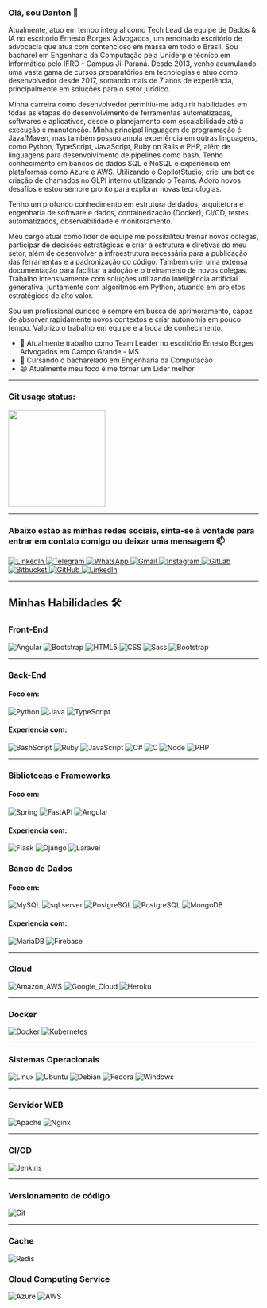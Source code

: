 ### Olá, sou Danton 👋

Atualmente, atuo em tempo integral como Tech Lead da equipe de Dados & IA no escritório Ernesto Borges Advogados, um renomado escritório de advocacia que atua com contencioso em massa em todo o Brasil. Sou bacharel em Engenharia da Computação pela Uniderp e técnico em Informática pelo IFRO - Campus Ji-Paraná. Desde 2013, venho acumulando uma vasta gama de cursos preparatórios em tecnologias e atuo como desenvolvedor desde 2017, somando mais de 7 anos de experiência, principalmente em soluções para o setor jurídico.

Minha carreira como desenvolvedor permitiu-me adquirir habilidades em todas as etapas do desenvolvimento de ferramentas automatizadas, softwares e aplicativos, desde o planejamento com escalabilidade até a execução e manutenção. Minha principal linguagem de programação é Java/Maven, mas também possuo ampla experiência em outras linguagens, como Python, TypeScript, JavaScript, Ruby on Rails e PHP, além de linguagens para desenvolvimento de pipelines como bash. Tenho conhecimento em bancos de dados SQL e NoSQL e experiência em plataformas como Azure e AWS. Utilizando o CopilotStudio, criei um bot de criação de chamados no GLPI interno utilizando o Teams. Adoro novos desafios e estou sempre pronto para explorar novas tecnologias.

Tenho um profundo conhecimento em estrutura de dados, arquitetura e engenharia de software e dados, containerização (Docker), CI/CD, testes automatizados, observabilidade e monitoramento.

Meu cargo atual como líder de equipe me possibilitou treinar novos colegas, participar de decisões estratégicas e criar a estrutura e diretivas do meu setor, além de desenvolver a infraestrutura necessária para a publicação das ferramentas e a padronização do código. Também criei uma extensa documentação para facilitar a adoção e o treinamento de novos colegas. Trabalho intensivamente com soluções utilizando inteligência artificial generativa, juntamente com algoritmos em Python, atuando em projetos estratégicos de alto valor.

Sou um profissional curioso e sempre em busca de aprimoramento, capaz de absorver rapidamente novos contextos e criar autonomia em pouco tempo. Valorizo o trabalho em equipe e a troca de conhecimento.

- 🔭 Atualmente trabalho como Team Leader no escritório Ernesto Borges Advogados em Campo Grande - MS
- 🌱 Cursando o bacharelado em Engenharia da Computação
- 😄 Atualmente meu foco é me tornar um Lider melhor

<hr>

### Git usage status:

<img height="195em" src="https://github-readme-stats.vercel.app/api/top-langs/?username=dantonissler&layout=compact&langs_count=6&theme=dracula"/>

<hr>

### Abaixo estão as minhas redes sociais, sinta-se à vontade para entrar em contato comigo ou deixar uma mensagem 📫

<a href="https://www.linkedin.com/in/danton-issler-rodrigues-8ba01a115/" target="_blank">
  <img alt="LinkedIn" src="https://img.shields.io/badge/linkedin-%230077B5.svg?style=for-the-badge&logo=linkedin&logoColor=white"/>
</a>
<a href="https://t.me/DantonIssler" target="_blank">
  <img alt="Telegram" src="https://img.shields.io/badge/Telegram-2CA5E0?style=for-the-badge&logo=telegram&logoColor=white"/>
</a>
<a href="https://api.whatsapp.com/send?phone=556792466935" target="_blank">
  <img alt="WhatsApp" src="https://img.shields.io/badge/WhatsApp-25D366?style=for-the-badge&logo=whatsapp&logoColor=white"/>
</a>
<a href="mailto:danton.issler18@gmail.com" target="_blank">
  <img alt="Gmail" src="https://img.shields.io/badge/Gmail-D14836?style=for-the-badge&logo=gmail&logoColor=white"/>
</a>
<a href="https://www.instagram.com/dantonisslerrod/" target="_blank">
  <img alt="Instagram" src="https://img.shields.io/badge/Instagram-%23E4405F.svg?style=for-the-badge&logo=Instagram&logoColor=white"/>
</a>
<a href="https://gitlab.com/danton.issler" target="_blank">
    <img alt="GitLab" src="https://img.shields.io/badge/GitLab-330F63?style=for-the-badge&logo=Gitlab&logoColor=white"/>
</a>
<a href="https://bitbucket.org/dantonissler" target="_blank">
    <img alt="Bitbucket" src="https://img.shields.io/badge/Bitbucket-330F63?style=for-the-badge&logo=bitbucket&logoColor=white"/>
</a>
<a href="https://github.com/dantonissler/dantonissler/blob/main/README.md">
    <img alt="GitHub" src="https://img.shields.io/badge/GitHub-100000?style=for-the-badge&logo=github&logoColor=white"/>
</a>
<a href="https://dev.to/dantonissler">
    <img alt="LinkedIn" src="https://img.shields.io/badge/dev.to-0A0A0A?style=for-the-badge&logo=dev.to&logoColor=white"/>
</a>
<hr>

## Minhas Habilidades 🛠

### Front-End

<p>
    <img alt="Angular" src="https://img.shields.io/badge/Angular-DD0031?style=for-the-badge&logo=angular&logoColor=white"/>
    <img alt="Bootstrap" src="https://img.shields.io/badge/Bootstrap-563D7C?style=for-the-badge&logo=bootstrap&logoColor=white"/>
    <img alt="HTML5" src="https://img.shields.io/badge/HTML5-E34F26?style=for-the-badge&logo=html5&logoColor=white"/>
    <img alt="CSS" src="https://img.shields.io/badge/CSS-239120?&style=for-the-badge&logo=css3&logoColor=white"/>
    <img alt="Sass" src="https://img.shields.io/badge/Sass-CC6699?style=for-the-badge&logo=sass&logoColor=white"/>
    <img alt="Bootstrap" src="https://img.shields.io/badge/Bootstrap-563D7C?style=for-the-badge&logo=bootstrap&logoColor=white"/>
</p>

<hr/>

### Back-End

#### Foco em:

<p>
    <img alt="Python" src="https://img.shields.io/badge/Python-14354C?style=for-the-badge&logo=python&logoColor=white"/>
    <img alt="Java" src="https://img.shields.io/badge/Java-ED8B00?style=for-the-badge&logo=java&logoColor=white"/>
    <img alt="TypeScript" src="https://img.shields.io/badge/TypeScript-007ACC?style=for-the-badge&logo=typescript&logoColor=white"/>
</p>

#### Experiencia com:

<p>
    <img alt="BashScript" src="https://img.shields.io/badge/bash%20script-0101?style=flat&logo=gnubash&logoColor=%23FFFFFF&labelColor=%23000000"/>
    <img alt="Ruby" src="https://img.shields.io/badge/Ruby-CC342D?style=for-the-badge&logo=ruby&logoColor=white"/>
    <img alt="JavaScript" src="https://img.shields.io/badge/JavaScript-323330?style=for-the-badge&logo=javascript&logoColor=F7DF1E"/>
    <img alt="C#" src="https://img.shields.io/badge/C%23-239120?style=for-the-badge&logo=c-sharp&logoColor=white"/>
    <img alt="C" src="https://img.shields.io/badge/C%23-239120?style=for-the-badge&logo=c-sharp&logoColor=white"/>
    <img alt="Node" src="https://img.shields.io/badge/Node.js-43853D?style=for-the-badge&logo=node.js&logoColor=white"/>
    <img alt="PHP" src="https://img.shields.io/badge/PHP-777BB4?style=for-the-badge&logo=php&logoColor=white"/>
</p>

<hr/>

### Bibliotecas e Frameworks

#### Foco em:

<p>
  	<img alt="Spring" src="https://img.shields.io/badge/Spring-6DB33F?style=for-the-badge&logo=spring&logoColor=white"/>
    <img alt="FastAPI" src="https://img.shields.io/badge/FastAPI-005571?style=for-the-badge&logo=fastapi"/>
    <img alt="Angular" src="https://img.shields.io/badge/Angular-DD0031?style=for-the-badge&logo=angular&logoColor=white"/>
</p>

#### Experiencia com:

<p>
  <img alt="Flask" src="https://img.shields.io/badge/flask-%23000.svg?style=for-the-badge&logo=flask&logoColor=white"/>
  <img alt="Django" src="https://img.shields.io/badge/django-%23092E20.svg?style=for-the-badge&logo=django&logoColor=white"/>
  <img alt="Laravel" src="https://img.shields.io/badge/Laravel-FF2D20?style=for-the-badge&logo=laravel&logoColor=white"/>
</p>

### Banco de Dados

#### Foco em:

<p>
    <img alt="MySQL" src="https://img.shields.io/badge/MySQL-00000F?style=for-the-badge&logo=mysql&logoColor=white"/>
    <img alt="sql server" src="https://img.shields.io/badge/Microsoft_SQL_Server-CC2927?style=for-the-badge&logo=microsoft-sql-server&logoColor=white"/>
    <img alt="PostgreSQL" src="https://img.shields.io/badge/PostgreSQL-316192?style=for-the-badge&logo=postgresql&logoColor=white"/>
    <img alt="PostgreSQL" src="https://img.shields.io/badge/PostgreSQL-316192?style=for-the-badge&logo=postgresql&logoColor=white"/>
    <img alt="MongoDB" src="https://img.shields.io/badge/MongoDB-%234ea94b.svg?style=for-the-badge&logo=mongodb&logoColor=white"/>
</p>

#### Experiencia com:

<p>
    <img alt="MariaDB" src="https://img.shields.io/badge/MariaDB-01529E?style=for-the-badge&logo=mariadb&logoColor=white"/>
    <img alt="Firebase" src="https://img.shields.io/badge/Firebase-F29D0C?style=for-the-badge&logo=firebase&logoColor=white"/>
</p>

<hr/>

### Cloud

<p>
    <img alt="Amazon_AWS" src="https://img.shields.io/badge/Amazon_AWS-232F3E?style=for-the-badge&logo=amazon-aws&logoColor=white"/>
    <img alt="Google_Cloud" src="https://img.shields.io/badge/Google_Cloud-4285F4?style=for-the-badge&logo=google-cloud&logoColor=white"/>
    <img alt="Heroku" src="https://img.shields.io/badge/Heroku-430098?style=for-the-badge&logo=heroku&logoColor=white"/>
</p>

<hr/>

### Docker

<p>
    <img alt="Docker" src="https://img.shields.io/badge/Docker-2496ED?style=for-the-badge&logo=docker&logoColor=white"/>
    <img alt="Kubernetes" src="https://img.shields.io/badge/Kubernetes-326DE6?style=for-the-badge&logo=kubernetes&logoColor=white"/>
</p>

<hr/>

### Sistemas Operacionais

<p>
    <img alt="Linux" src="https://img.shields.io/badge/Linux-E34F26?style=for-the-badge&logo=linux&logoColor=black"/>
    <img alt="Ubuntu" src="https://img.shields.io/badge/Ubuntu-35495E?style=for-the-badge&logo=ubuntu&logoColor=2CA5E0"/>
    <img alt="Debian" src="https://img.shields.io/badge/Debian-D70A53?style=for-the-badge&logo=debian&logoColor=white"/>
    <img alt="Fedora" src="https://img.shields.io/badge/Fedora-294172?style=for-the-badge&logo=fedora&logoColor=white"/>
    <img alt="Windows" src="https://img.shields.io/badge/Windows-017AD7?style=for-the-badge&logo=windows&logoColor=white"/>
</p>

<hr/>

### Servidor WEB

<p>
    <img alt="Apache" src="https://img.shields.io/badge/Apache-CA2136?style=for-the-badge&logo=apache&logoColor=white"/>
    <img alt="Nginx" src="https://img.shields.io/badge/Nginx-009639?style=for-the-badge&logo=nginx&logoColor=white"/>
</p>

<hr/>

### CI/CD

<p>
    <img alt="Jenkins" src="https://img.shields.io/badge/Jenkins-D33833?style=for-the-badge&logo=jenkins&logoColor=white"/>
</p>

<hr/>

### Versionamento de código 

<p>
    <img alt="Git" src="https://img.shields.io/badge/Git-E34F26?style=for-the-badge&logo=git&logoColor=white"/>
</p>

<hr/>

### Cache

![Redis](https://img.shields.io/badge/redis-%23DD0031.svg?style=for-the-badge&logo=redis&logoColor=white)

### Cloud Computing Service

<p>
<img alt="Azure" src="https://img.shields.io/badge/Azure-blue?style=for-the-badge&logo=microsoft%20azure&logoColor=blue&labelColor=FFFFFF&link=https%3A%2F%2Fimages.app.goo.gl%2FK7PN1jYJd57x4q7A8"/>
  <img alt="AWS" src="https://img.shields.io/badge/AWS-000.svg?style=for-the-badge&logo=amazon-aws&logoColor=white"/>
</p>

